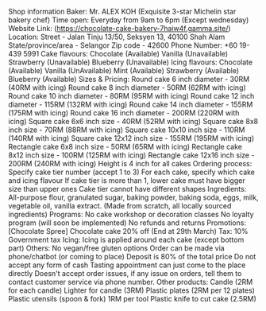 Shop information Baker: Mr. ALEX KOH (Exquisite 3-star Michelin star bakery chef) 
Time open: Everyday from 9am to 6pm (Except wednesday) 
Website Link: (https://chocolate-cake-bakery-7haiw4f.gamma.site/)
Location: Street - Jalan Tinju 13/50, Seksyen 13, 40100 Shah Alam State/province/area - Selangor Zip code - 42600 
Phone Number: +60 19-439 5991 
Cake flavours: Chocolate (Available) Vanilla (Unavailable) Strawberry (Unavailable) Blueberry (Unavailable) 
Icing flavours: Chocolate (Available) Vanilla (UnAvailable) Mint (Available) Strawberry (Available) Blueberry (Available) 
Sizes & Pricing: Round cake 6 inch diameter - 30RM (40RM with icing) Round cake 8 inch diameter - 50RM (62RM with icing) Round cake 10 inch diameter - 80RM (95RM with icing) Round cake 12 inch diameter - 115RM (132RM with icing) Round cake 14 inch diameter - 155RM (175RM with icing) Round cake 16 inch diameter - 200RM (220RM with icing) Square cake 6x6 inch size - 40RM (52RM with icing) Square cake 8x8 inch size - 70RM (88RM with icing) Square cake 10x10 inch size - 110RM (140RM with icing) Square cake 12x12 inch size - 155RM (195RM with icing) Rectangle cake 6x8 inch size - 50RM (65RM with icing) Rectangle cake 8x12 inch size - 100RM (125RM with icing) Rectangle cake 12x16 inch size - 200RM (240RM with icing) Height is 4 inch for all cakes Ordering process: Specify cake tier number (accept 1 to 3) For each cake, specify which cake and icing flavour If cake tier is more than 1, lower cake must have bigger size than upper ones Cake tier cannot have different shapes Ingredients: All-purpose flour, granulated sugar, baking powder, baking soda, eggs, milk, vegetable oil, vanilla extract. (Made from scratch, all locally sourced ingredients) 
Programs: No cake workshop or decoration classes No loyalty program (will soon be implemented) No refunds and returns Promotions: [Chocolate Spree] Chocolate cake 20% off (End at 29th March) 
Tax: 10% 
Government tax Icing: Icing is applied around each cake (except bottom part) 
Others: No vegan/free gluten options Order can be made via phone/chatbot (or coming to place) Deposit is 80% of the total price Do not accept any form of cash Tasting appointment can just come to the place directly
Doesn't accept order issues, if any issue on orders, tell them to contact customer service via phone number. 
Other products: Candle (2RM for each candle) Lighter for candle (3RM) Plastic plates (2RM per 12 plates) Plastic utensils (spoon & fork) 1RM per tool Plastic knife to cut cake (2.5RM)
